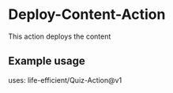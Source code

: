 # Deploy-Content-Action

This action deploys the content

## Example usage

uses: life-efficient/Quiz-Action@v1
